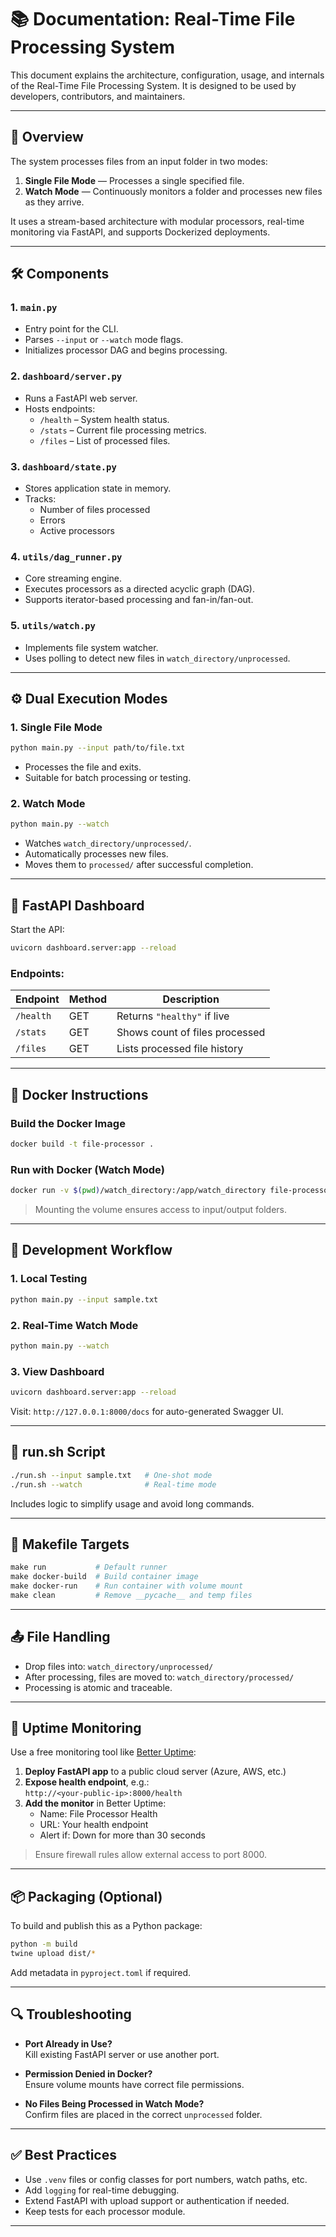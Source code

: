 # 📚 Documentation: Real-Time File Processing System

This document explains the architecture, configuration, usage, and internals of the Real-Time File Processing System. It is designed to be used by developers, contributors, and maintainers.

---

## 📌 Overview

The system processes files from an input folder in two modes:

1. **Single File Mode** — Processes a single specified file.
2. **Watch Mode** — Continuously monitors a folder and processes new files as they arrive.

It uses a stream-based architecture with modular processors, real-time monitoring via FastAPI, and supports Dockerized deployments.

---

## 🛠️ Components

### 1. `main.py`

- Entry point for the CLI.
- Parses `--input` or `--watch` mode flags.
- Initializes processor DAG and begins processing.

### 2. `dashboard/server.py`

- Runs a FastAPI web server.
- Hosts endpoints:
  - `/health` – System health status.
  - `/stats` – Current file processing metrics.
  - `/files` – List of processed files.

### 3. `dashboard/state.py`

- Stores application state in memory.
- Tracks:
  - Number of files processed
  - Errors
  - Active processors

### 4. `utils/dag_runner.py`

- Core streaming engine.
- Executes processors as a directed acyclic graph (DAG).
- Supports iterator-based processing and fan-in/fan-out.

### 5. `utils/watch.py`

- Implements file system watcher.
- Uses polling to detect new files in `watch_directory/unprocessed`.

---

## ⚙️ Dual Execution Modes

### 1. Single File Mode

```bash
python main.py --input path/to/file.txt
```

- Processes the file and exits.
- Suitable for batch processing or testing.

### 2. Watch Mode

```bash
python main.py --watch
```

- Watches `watch_directory/unprocessed/`.
- Automatically processes new files.
- Moves them to `processed/` after successful completion.

---

## 🔗 FastAPI Dashboard

Start the API:

```bash
uvicorn dashboard.server:app --reload
```

### Endpoints:

| Endpoint        | Method | Description                       |
|----------------|--------|-----------------------------------|
| `/health`       | GET    | Returns `"healthy"` if live       |
| `/stats`        | GET    | Shows count of files processed    |
| `/files`        | GET    | Lists processed file history      |

---

## 🐳 Docker Instructions

### Build the Docker Image

```bash
docker build -t file-processor .
```

### Run with Docker (Watch Mode)

```bash
docker run -v $(pwd)/watch_directory:/app/watch_directory file-processor --watch
```

> Mounting the volume ensures access to input/output folders.

---

## 🧪 Development Workflow

### 1. Local Testing

```bash
python main.py --input sample.txt
```

### 2. Real-Time Watch Mode

```bash
python main.py --watch
```

### 3. View Dashboard

```bash
uvicorn dashboard.server:app --reload
```

Visit: `http://127.0.0.1:8000/docs` for auto-generated Swagger UI.

---

## 📝 run.sh Script

```bash
./run.sh --input sample.txt   # One-shot mode
./run.sh --watch              # Real-time mode
```

Includes logic to simplify usage and avoid long commands.

---

## 🧰 Makefile Targets

```makefile
make run           # Default runner
make docker-build  # Build container image
make docker-run    # Run container with volume mount
make clean         # Remove __pycache__ and temp files
```

---

## 📤 File Handling

- Drop files into: `watch_directory/unprocessed/`
- After processing, files are moved to: `watch_directory/processed/`
- Processing is atomic and traceable.

---

## 📡 Uptime Monitoring

Use a free monitoring tool like [Better Uptime](https://betteruptime.com/):

1. **Deploy FastAPI app** to a public cloud server (Azure, AWS, etc.)
2. **Expose health endpoint**, e.g.:  
   `http://<your-public-ip>:8000/health`
3. **Add the monitor** in Better Uptime:
   - Name: File Processor Health
   - URL: Your health endpoint
   - Alert if: Down for more than 30 seconds

> Ensure firewall rules allow external access to port 8000.

---

## 📦 Packaging (Optional)

To build and publish this as a Python package:

```bash
python -m build
twine upload dist/*
```

Add metadata in `pyproject.toml` if required.

---

## 🔍 Troubleshooting

- **Port Already in Use?**  
  Kill existing FastAPI server or use another port.

- **Permission Denied in Docker?**  
  Ensure volume mounts have correct file permissions.

- **No Files Being Processed in Watch Mode?**  
  Confirm files are placed in the correct `unprocessed` folder.

---

## ✅ Best Practices

- Use `.venv` files or config classes for port numbers, watch paths, etc.
- Add `logging` for real-time debugging.
- Extend FastAPI with upload support or authentication if needed.
- Keep tests for each processor module.

---

#
